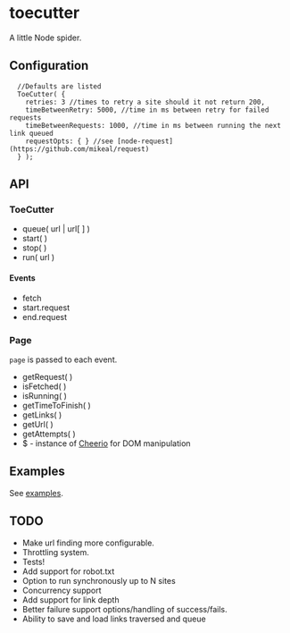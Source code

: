 toecutter
=========

A little Node spider.

## Configuration
```
  //Defaults are listed
  ToeCutter( {
    retries: 3 //times to retry a site should it not return 200,
    timeBetweenRetry: 5000, //time in ms between retry for failed requests
    timeBetweenRequests: 1000, //time in ms between running the next link queued
    requestOpts: { } //see [node-request](https://github.com/mikeal/request)
  } );
```

## API
### ToeCutter
  * queue( url | url[ ] )
  * start( )
  * stop( )
  * run( url )

#### Events
  * fetch
  * start.request
  * end.request

### Page
```page``` is passed to each event.
  * getRequest( )
  * isFetched( )
  * isRunning( )
  * getTimeToFinish( )
  * getLinks( )
  * getUrl( )
  * getAttempts( )
  * $ - instance of [Cheerio](https://github.com/cheeriojs/cheerio) for DOM manipulation


## Examples
See [examples](https://github.com/aef-/toecutter/tree/develop/examples).

## TODO
  * Make url finding more configurable.
  * Throttling system.
  * Tests!
  * Add support for robot.txt
  * Option to run synchronously up to N sites
  * Concurrency support
  * Add support for link depth
  * Better failure support options/handling of success/fails.
  * Ability to save and load links traversed and queue
